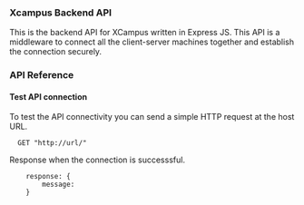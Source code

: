 
### Xcampus Backend API
This is the backend API for XCampus written in Express JS. This API is a middleware to connect all the client-server machines together and establish the connection securely.


### API Reference

#### Test API connection
To test the API connectivity you can send a simple HTTP request at the host URL. 

```http
  GET "http://url/"
```
Response when the connection is successsful.
```response
    response: {
        message: 
    }
```
